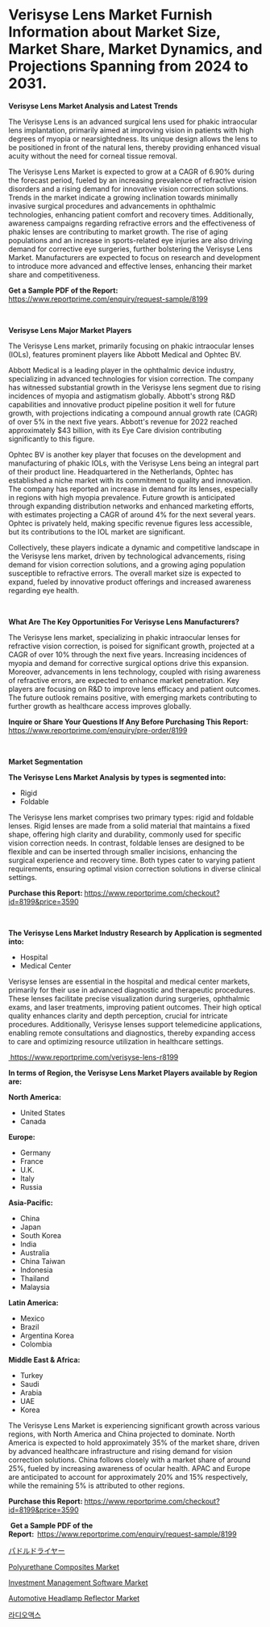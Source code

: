 <p><h1>Verisyse Lens Market Furnish Information about Market Size, Market Share, Market Dynamics, and Projections Spanning from 2024 to 2031.</h1></p><p><strong>Verisyse Lens Market Analysis and Latest Trends</strong></p>
<p><p>The Verisyse Lens is an advanced surgical lens used for phakic intraocular lens implantation, primarily aimed at improving vision in patients with high degrees of myopia or nearsightedness. Its unique design allows the lens to be positioned in front of the natural lens, thereby providing enhanced visual acuity without the need for corneal tissue removal. </p><p>The Verisyse Lens Market is expected to grow at a CAGR of 6.90% during the forecast period, fueled by an increasing prevalence of refractive vision disorders and a rising demand for innovative vision correction solutions. Trends in the market indicate a growing inclination towards minimally invasive surgical procedures and advancements in ophthalmic technologies, enhancing patient comfort and recovery times. Additionally, awareness campaigns regarding refractive errors and the effectiveness of phakic lenses are contributing to market growth. The rise of aging populations and an increase in sports-related eye injuries are also driving demand for corrective eye surgeries, further bolstering the Verisyse Lens Market. Manufacturers are expected to focus on research and development to introduce more advanced and effective lenses, enhancing their market share and competitiveness.</p></p>
<p><strong>Get a Sample PDF of the Report:&nbsp;</strong> <a href="https://www.reportprime.com/enquiry/request-sample/8199">https://www.reportprime.com/enquiry/request-sample/8199</a></p>
<p>&nbsp;</p>
<p><strong>Verisyse Lens Major Market Players</strong></p>
<p><p>The Verisyse Lens market, primarily focusing on phakic intraocular lenses (IOLs), features prominent players like Abbott Medical and Ophtec BV. </p><p>Abbott Medical is a leading player in the ophthalmic device industry, specializing in advanced technologies for vision correction. The company has witnessed substantial growth in the Verisyse lens segment due to rising incidences of myopia and astigmatism globally. Abbott's strong R&D capabilities and innovative product pipeline position it well for future growth, with projections indicating a compound annual growth rate (CAGR) of over 5% in the next five years. Abbott's revenue for 2022 reached approximately $43 billion, with its Eye Care division contributing significantly to this figure.</p><p>Ophtec BV is another key player that focuses on the development and manufacturing of phakic IOLs, with the Verisyse Lens being an integral part of their product line. Headquartered in the Netherlands, Ophtec has established a niche market with its commitment to quality and innovation. The company has reported an increase in demand for its lenses, especially in regions with high myopia prevalence. Future growth is anticipated through expanding distribution networks and enhanced marketing efforts, with estimates projecting a CAGR of around 4% for the next several years. Ophtec is privately held, making specific revenue figures less accessible, but its contributions to the IOL market are significant.</p><p>Collectively, these players indicate a dynamic and competitive landscape in the Verisyse lens market, driven by technological advancements, rising demand for vision correction solutions, and a growing aging population susceptible to refractive errors. The overall market size is expected to expand, fueled by innovative product offerings and increased awareness regarding eye health.</p></p>
<p>&nbsp;</p>
<p><strong>What Are The Key Opportunities For Verisyse Lens Manufacturers?</strong></p>
<p><p>The Verisyse lens market, specializing in phakic intraocular lenses for refractive vision correction, is poised for significant growth, projected at a CAGR of over 10% through the next five years. Increasing incidences of myopia and demand for corrective surgical options drive this expansion. Moreover, advancements in lens technology, coupled with rising awareness of refractive errors, are expected to enhance market penetration. Key players are focusing on R&D to improve lens efficacy and patient outcomes. The future outlook remains positive, with emerging markets contributing to further growth as healthcare access improves globally.</p></p>
<p><strong>Inquire or Share Your Questions If Any Before Purchasing This Report:</strong> <a href="https://www.reportprime.com/enquiry/pre-order/8199">https://www.reportprime.com/enquiry/pre-order/8199</a></p>
<p>&nbsp;</p>
<p><strong>Market Segmentation</strong></p>
<p><strong>The Verisyse Lens Market Analysis by types is segmented into:</strong></p>
<p><ul><li>Rigid</li><li>Foldable</li></ul></p>
<p><p>The Verisyse lens market comprises two primary types: rigid and foldable lenses. Rigid lenses are made from a solid material that maintains a fixed shape, offering high clarity and durability, commonly used for specific vision correction needs. In contrast, foldable lenses are designed to be flexible and can be inserted through smaller incisions, enhancing the surgical experience and recovery time. Both types cater to varying patient requirements, ensuring optimal vision correction solutions in diverse clinical settings.</p></p>
<p><strong>Purchase this Report:&nbsp;</strong><a href="https://www.reportprime.com/checkout?id=8199&price=3590">https://www.reportprime.com/checkout?id=8199&price=3590</a></p>
<p>&nbsp;</p>
<p><strong>The Verisyse Lens Market Industry Research by Application is segmented into:</strong></p>
<p><ul><li>Hospital</li><li>Medical Center</li></ul></p>
<p><p>Verisyse lenses are essential in the hospital and medical center markets, primarily for their use in advanced diagnostic and therapeutic procedures. These lenses facilitate precise visualization during surgeries, ophthalmic exams, and laser treatments, improving patient outcomes. Their high optical quality enhances clarity and depth perception, crucial for intricate procedures. Additionally, Verisyse lenses support telemedicine applications, enabling remote consultations and diagnostics, thereby expanding access to care and optimizing resource utilization in healthcare settings.</p></p>
<p><a href="https://www.reportprime.com/verisyse-lens-r8199">&nbsp;https://www.reportprime.com/verisyse-lens-r8199</a></p>
<p><strong>In terms of Region, the Verisyse Lens Market Players available by Region are:</strong></p>
<p>
    <p> <strong> North America: </strong>
        <ul>
            <li>United States</li>
            <li>Canada</li>
        </ul>
        </p> 
    <p> <strong> Europe: </strong>
        <ul>
            <li>Germany</li>
            <li>France</li>
            <li>U.K.</li>
            <li>Italy</li>
            <li>Russia</li>
        </ul>
        </p> 
    <p> <strong> Asia-Pacific: </strong>
        <ul>
            <li>China</li>
            <li>Japan</li>
            <li>South Korea</li>
            <li>India</li>
            <li>Australia</li>
            <li>China Taiwan</li>
            <li>Indonesia</li>
            <li>Thailand</li>
            <li>Malaysia</li>
        </ul>
        </p> 
    <p> <strong> Latin America: </strong>
        <ul>
            <li>Mexico</li>
            <li>Brazil</li>
            <li>Argentina Korea</li>
            <li>Colombia</li>
        </ul>
        </p> 
    <p> <strong> Middle East & Africa: </strong>
        <ul>
            <li>Turkey</li>
            <li>Saudi</li>
            <li>Arabia</li>
            <li>UAE</li>
            <li>Korea</li>
        </ul>
    </p>
    </p>
<p><p>The Verisyse Lens Market is experiencing significant growth across various regions, with North America and China projected to dominate. North America is expected to hold approximately 35% of the market share, driven by advanced healthcare infrastructure and rising demand for vision correction solutions. China follows closely with a market share of around 25%, fueled by increasing awareness of ocular health. APAC and Europe are anticipated to account for approximately 20% and 15% respectively, while the remaining 5% is attributed to other regions.</p></p>
<p><strong>Purchase this Report: </strong><a href="https://www.reportprime.com/checkout?id=8199&price=3590">https://www.reportprime.com/checkout?id=8199&price=3590</a></p>
<p>&nbsp;<strong>Get a Sample PDF of the Report:&nbsp;&nbsp;</strong><a href="https://www.reportprime.com/enquiry/request-sample/8199">https://www.reportprime.com/enquiry/request-sample/8199</a></p>
<p><strong></strong></p>
<p><p><a href="https://medium.com/@raap8632/paddles-dryers-market-%E3%81%AE%E3%82%B0%E3%83%AD%E3%83%BC%E3%83%90%E3%83%AB%E5%B8%82%E5%A0%B4%E6%A6%82%E8%A6%81%E3%81%AF-%E4%B8%96%E7%95%8C%E3%81%8A%E3%82%88%E3%81%B3%E4%B8%BB%E8%A6%81%E5%B8%82%E5%A0%B4%E3%81%AB%E3%81%8A%E3%81%91%E3%82%8B%E6%A5%AD%E7%95%8C%E3%81%AB%E5%BD%B1%E9%9F%BF%E3%82%92%E4%B8%8E%E3%81%88%E3%82%8B%E4%B8%BB%E8%A6%81%E3%81%AA%E3%83%88%E3%83%AC%E3%83%B3%E3%83%89%E3%81%AB%E3%81%A4%E3%81%84%E3%81%A6-%E7%8B%AC%E8%87%AA%E3%81%AE%E8%A6%96%E7%82%B9%E3%82%92%E6%8F%90%E4%BE%9B%E3%81%97%E3%81%BE%E3%81%99-76f2af326f43">パドルドライヤー</a></p><p><a href="https://medium.com/@joanstweart75/this-report-on-polyurethane-composites-market-is-a-comprehensive-analysis-of-market-shares-e8d9a1285b16">Polyurethane Composites Market</a></p><p><a href="https://www.linkedin.com/pulse/mapping-investment-management-software-market-trends-challenges-zxtof?trackingId=PpnjwYZ2QiWcK5bPNcRlGg%3D%3D">Investment Management Software Market</a></p><p><a href="https://medium.com/@othaleffler24/the-automotive-headlamp-reflector-market-is-anticipated-to-experience-significant-growth-with-a-7503af451dc5">Automotive Headlamp Reflector Market</a></p><p><a href="https://medium.com/@vlcostes/radiofaxes-market-%EC%9D%98-%EA%B8%80%EB%A1%9C%EB%B2%8C-%EC%8B%9C%EC%9E%A5-%EA%B0%9C%EC%9A%94%EB%8A%94-%EC%A0%84-%EC%84%B8%EA%B3%84-%EB%B0%8F-%EC%A3%BC%EC%9A%94-%EC%8B%9C%EC%9E%A5%EC%9D%98-%EC%82%B0%EC%97%85%EC%97%90-%EC%98%81%ED%96%A5%EC%9D%84-%EB%AF%B8%EC%B9%98%EB%8A%94-%EC%A3%BC%EC%9A%94-%ED%8A%B8%EB%A0%8C%EB%93%9C%EC%97%90-%EB%8C%80%ED%95%9C-%EB%8F%85%ED%8A%B9%ED%95%9C-%EA%B4%80%EC%A0%90%EC%9D%84-%EC%A0%9C%EA%B3%B5%ED%95%A9%EB%8B%88%EB%8B%A4-27716749c669">라디오액스</a></p></p>